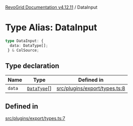 [RevoGrid Documentation v4.12.11](README.md) / DataInput

# Type Alias: DataInput

```ts
type DataInput: {
  data: DataType[];
 } & ColSource;
```

## Type declaration

| Name | Type | Defined in |
| ------ | ------ | ------ |
| `data` | [`DataType`](TypeAlias.DataType.md)[] | [src/plugins/export/types.ts:8](https://github.com/revolist/revogrid/blob/6f8df4eb606fcbd6f32b575f3753800c08ad78f6/src/plugins/export/types.ts#L8) |

## Defined in

[src/plugins/export/types.ts:7](https://github.com/revolist/revogrid/blob/6f8df4eb606fcbd6f32b575f3753800c08ad78f6/src/plugins/export/types.ts#L7)
